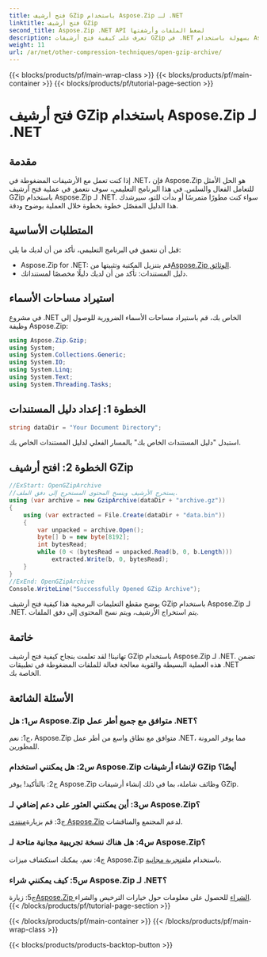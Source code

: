 ```yaml
---
title: فتح أرشيف GZip باستخدام Aspose.Zip لـ .NET
linktitle: فتح أرشيف GZip
second_title: Aspose.Zip .NET API لضغط الملفات وأرشفتها
description: تعرف على كيفية فتح أرشيفات GZip في .NET بسهولة باستخدام Aspose.Zip. اتبع دليلنا خطوة بخطوة للتعامل مع الملفات بكفاءة وسلاسة.
weight: 11
url: /ar/net/other-compression-techniques/open-gzip-archive/
---
```


{{< blocks/products/pf/main-wrap-class >}}
{{< blocks/products/pf/main-container >}}
{{< blocks/products/pf/tutorial-page-section >}}

# فتح أرشيف GZip باستخدام Aspose.Zip لـ .NET

## مقدمة

إذا كنت تعمل مع الأرشيفات المضغوطة في .NET، فإن Aspose.Zip هو الحل الأمثل للتعامل الفعال والسلس. في هذا البرنامج التعليمي، سوف نتعمق في عملية فتح أرشيف GZip باستخدام Aspose.Zip لـ .NET. سواء كنت مطورًا متمرسًا أو بدأت للتو، سيرشدك هذا الدليل المفصّل خطوة بخطوة خلال العملية بوضوح ودقة.

## المتطلبات الأساسية

قبل أن نتعمق في البرنامج التعليمي، تأكد من أن لديك ما يلي:

-  Aspose.Zip for .NET: قم بتنزيل المكتبة وتثبيتها من[Aspose.Zip الوثائق](https://reference.aspose.com/zip/net/).
- دليل المستندات: تأكد من أن لديك دليلًا مخصصًا لمستنداتك.

## استيراد مساحات الأسماء

في مشروع .NET الخاص بك، قم باستيراد مساحات الأسماء الضرورية للوصول إلى وظيفة Aspose.Zip:

```csharp
using Aspose.Zip.Gzip;
using System;
using System.Collections.Generic;
using System.IO;
using System.Linq;
using System.Text;
using System.Threading.Tasks;
```

## الخطوة 1: إعداد دليل المستندات

```csharp
string dataDir = "Your Document Directory";
```

استبدل "دليل المستندات الخاص بك" بالمسار الفعلي لدليل المستندات الخاص بك.

## الخطوة 2: افتح أرشيف GZip

```csharp
//ExStart: OpenGZipArchive
//يستخرج الأرشيف وينسخ المحتوى المستخرج إلى دفق الملف.
using (var archive = new GzipArchive(dataDir + "archive.gz"))
{
    using (var extracted = File.Create(dataDir + "data.bin"))
    {
        var unpacked = archive.Open();
        byte[] b = new byte[8192];
        int bytesRead;
        while (0 < (bytesRead = unpacked.Read(b, 0, b.Length)))
            extracted.Write(b, 0, bytesRead);
    }
}
//ExEnd: OpenGZipArchive
Console.WriteLine("Successfully Opened GZip Archive");
```

يوضح مقطع التعليمات البرمجية هذا كيفية فتح أرشيف GZip باستخدام Aspose.Zip لـ .NET. يتم استخراج الأرشيف، ويتم نسخ المحتوى إلى دفق الملفات.

## خاتمة

تهانينا! لقد تعلمت بنجاح كيفية فتح أرشيف GZip باستخدام Aspose.Zip لـ .NET. تضمن هذه العملية البسيطة والقوية معالجة فعالة للملفات المضغوطة في تطبيقات .NET الخاصة بك.

## الأسئلة الشائعة

### س1: هل Aspose.Zip متوافق مع جميع أطر عمل .NET؟

ج1: نعم، Aspose.Zip متوافق مع نطاق واسع من أطر عمل .NET، مما يوفر المرونة للمطورين.

### س2: هل يمكنني استخدام Aspose.Zip لإنشاء أرشيفات GZip أيضًا؟

ج2: بالتأكيد! يوفر Aspose.Zip وظائف شاملة، بما في ذلك إنشاء أرشيفات GZip.

### س3: أين يمكنني العثور على دعم إضافي لـ Aspose.Zip؟

 ج3: قم بزيارة[منتدى Aspose.Zip](https://forum.aspose.com/c/zip/37) لدعم المجتمع والمناقشات.

### س4: هل هناك نسخة تجريبية مجانية متاحة لـ Aspose.Zip؟

 ج4: نعم، يمكنك استكشاف ميزات Aspose.Zip باستخدام ملف[تجربة مجانية](https://releases.aspose.com/).

### س5: كيف يمكنني شراء Aspose.Zip لـ .NET؟

 ج5: زيارة[Aspose.Zip الشراء](https://purchase.aspose.com/buy) للحصول على معلومات حول خيارات الترخيص والشراء.
{{< /blocks/products/pf/tutorial-page-section >}}

{{< /blocks/products/pf/main-container >}}
{{< /blocks/products/pf/main-wrap-class >}}

{{< blocks/products/products-backtop-button >}}
